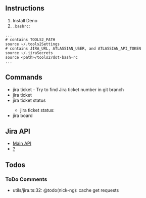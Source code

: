 ## Instructions

1. Install Deno
2. `.bashrc`:
```
...
# contains TOOLS2_PATH
source ~/.tools2Settings
# contains JIRA_URL, ATLASSIAN_USER, and ATLASSIAN_API_TOKEN
source ~/.jiraSecrets
source <path>/tools2/dot-bash-rc
...
```

## Commands

* jira ticket - Try to find Jira ticket number in git branch
* jira ticket <ticket-number>
* jira ticket <ticket-number> status
  * jira ticket <ticket-number> status:<status-name>
* jira board <board-number>

## Jira API

- [Main API](https://docs.atlassian.com/software/jira/docs/api/REST/9.9.0/)
- [?](https://developer.atlassian.com/cloud/jira/platform/apis/document/nodes/media/)

## Todos

### ToDo Comments

- utils/jira.ts:32: @todo(nick-ng): cache get requests
